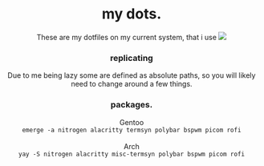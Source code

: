 <div align="center">
  <h1>my dots.</h1>
These are my dotfiles on my current system, that i use
<img src="https://i.imgur.com/IbHiQYc.png">
	<h3>replicating</h3>
Due to me being lazy some are defined as absolute paths,
so you will likely need to change around a few things.<br>


### packages. <br>
Gentoo <br> `emerge -a nitrogen alacritty termsyn polybar bspwm picom rofi` <br> <br>
Arch <br> `yay -S nitrogen alacritty misc-termsyn polybar bspwm picom rofi`
</div>


